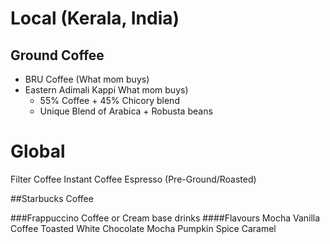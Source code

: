 # Local (Kerala, India)
## Ground Coffee
- BRU Coffee (What mom buys)
- Eastern Adimali Kappi What mom buys)
	- 55% Coffee + 45% Chicory blend
	- Unique Blend of Arabica + Robusta beans
# Global


Filter Coffee
Instant Coffee
Espresso (Pre-Ground/Roasted)

##Starbucks Coffee

###Frappuccino
Coffee or Cream base drinks
####Flavours
Mocha
Vanilla
Coffee
Toasted White Chocolate Mocha
Pumpkin Spice
Caramel